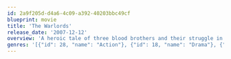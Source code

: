 ```yaml
---
id: 2a9f205d-d4a6-4c09-a392-40203bbc49cf
blueprint: movie
title: 'The Warlords'
release_date: '2007-12-12'
overview: 'A heroic tale of three blood brothers and their struggle in the midst of war and political upheaval. It is based on "The Assassination of Ma," a Qing Dynasty (1644-1911) story about the killing of general Ma Xinyi.'
genres: '[{"id": 28, "name": "Action"}, {"id": 18, "name": "Drama"}, {"id": 36, "name": "History"}]'
---
```


